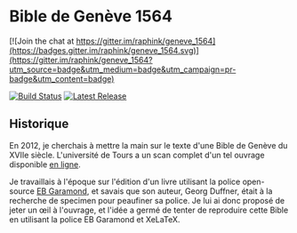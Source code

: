 Bible de Genève 1564
====================

[![Join the chat at https://gitter.im/raphink/geneve_1564](https://badges.gitter.im/raphink/geneve_1564.svg)](https://gitter.im/raphink/geneve_1564?utm_source=badge&utm_medium=badge&utm_campaign=pr-badge&utm_content=badge)

[![Build Status](https://img.shields.io/travis/raphink/geneve_1564/master.svg)](https://travis-ci.org/raphink/geneve_1564)
[![Latest Release](https://img.shields.io/github/release/raphink/geneve_1564.svg)](https://github.com/raphink/geneve_1564/releases)


Historique
-----------

En 2012, je cherchais à mettre la main sur le texte d'une Bible de Genève du XVIIe siècle.
L'université de Tours a un scan complet d'un tel ouvrage disponible [en ligne](http://www.bvh.univ-tours.fr/Consult/index.asp?numtable=B372615206_18229&numfiche=571&mode=1&offset=15&ecran=0&url=).

Je travaillais à l'époque sur l'édition d'un livre utilisant la police open-source [EB Garamond](http://www.georgduffner.at/ebgaramond/), et savais que son auteur, Georg Duffner, était à la recherche de specimen pour peaufiner sa police. Je lui ai donc proposé de jeter un œil à l'ouvrage, et l'idée a germé de tenter de reproduire cette Bible en utilisant la police EB Garamond et XeLaTeX.


